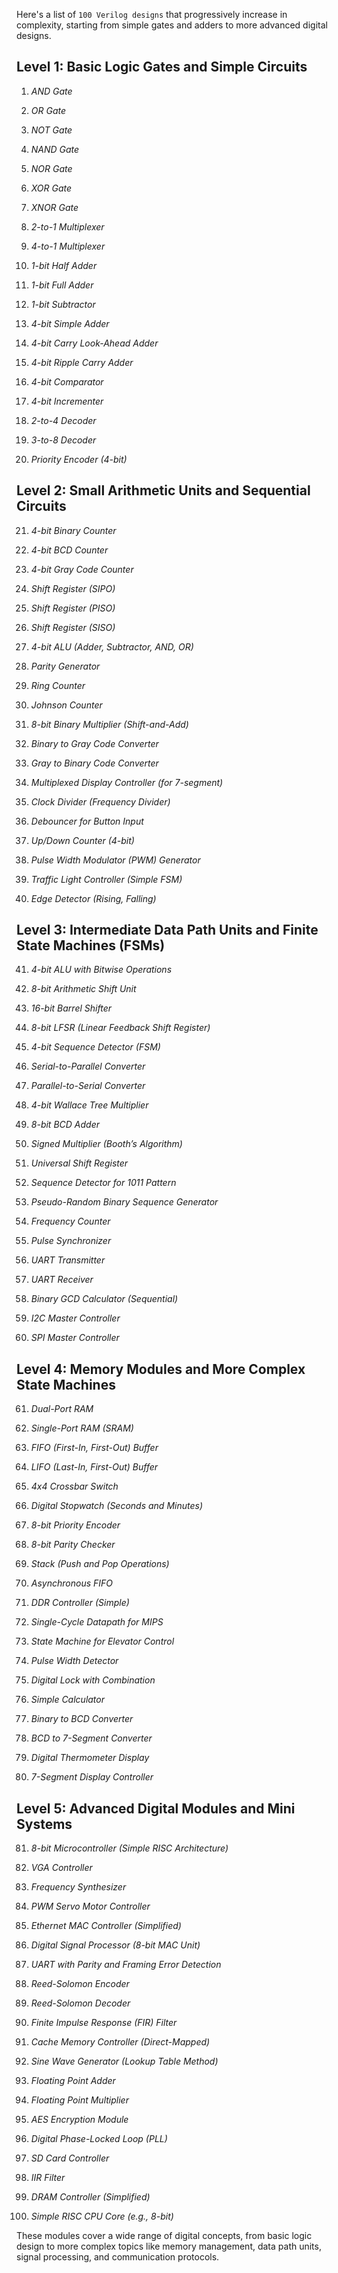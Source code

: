 
Here's a list of `100 Verilog designs` that progressively increase in complexity, starting from simple gates and adders to more advanced digital designs.  



## Level 1: Basic Logic Gates and Simple Circuits

1.  *AND Gate*

2.  *OR Gate*

3.  *NOT Gate*

4.  *NAND Gate*

5.  *NOR Gate*

6.  *XOR Gate*

7.  *XNOR Gate*

8.  *2-to-1 Multiplexer*

9.  *4-to-1 Multiplexer*

10.  *1-bit Half Adder*

11.  *1-bit Full Adder*

12.  *1-bit Subtractor*

13.  *4-bit Simple Adder*

14.  *4-bit Carry Look-Ahead Adder*

15.  *4-bit Ripple Carry Adder*

16.  *4-bit Comparator*

17.  *4-bit Incrementer*

18.  *2-to-4 Decoder*

19.  *3-to-8 Decoder*

20.  *Priority Encoder (4-bit)*

  

## Level 2: Small Arithmetic Units and Sequential Circuits

21.  *4-bit Binary Counter*

22.  *4-bit BCD Counter*

23.  *4-bit Gray Code Counter*

24.  *Shift Register (SIPO)*

25.  *Shift Register (PISO)*

26.  *Shift Register (SISO)*

27.  *4-bit ALU (Adder, Subtractor, AND, OR)*

28.  *Parity Generator*

29.  *Ring Counter*

30.  *Johnson Counter*

31.  *8-bit Binary Multiplier (Shift-and-Add)*

32.  *Binary to Gray Code Converter*

33.  *Gray to Binary Code Converter*

34.  *Multiplexed Display Controller (for 7-segment)*

35.  *Clock Divider (Frequency Divider)*

36.  *Debouncer for Button Input*

37.  *Up/Down Counter (4-bit)*

38.  *Pulse Width Modulator (PWM) Generator*

39.  *Traffic Light Controller (Simple FSM)*

40.  *Edge Detector (Rising, Falling)*

  

## Level 3: Intermediate Data Path Units and Finite State Machines (FSMs)

41.  *4-bit ALU with Bitwise Operations*

42.  *8-bit Arithmetic Shift Unit*

43.  *16-bit Barrel Shifter*

44.  *8-bit LFSR (Linear Feedback Shift Register)*

45.  *4-bit Sequence Detector (FSM)*

46.  *Serial-to-Parallel Converter*

47.  *Parallel-to-Serial Converter*

48.  *4-bit Wallace Tree Multiplier*

49.  *8-bit BCD Adder*

50.  *Signed Multiplier (Booth’s Algorithm)*

51.  *Universal Shift Register*

52.  *Sequence Detector for 1011 Pattern*

53.  *Pseudo-Random Binary Sequence Generator*

54.  *Frequency Counter*

55.  *Pulse Synchronizer*

56.  *UART Transmitter*

57.  *UART Receiver*

58.  *Binary GCD Calculator (Sequential)*

59.  *I2C Master Controller*

60.  *SPI Master Controller*

  

## Level 4: Memory Modules and More Complex State Machines

61.  *Dual-Port RAM*

62.  *Single-Port RAM (SRAM)*

63.  *FIFO (First-In, First-Out) Buffer*

64.  *LIFO (Last-In, First-Out) Buffer*

65.  *4x4 Crossbar Switch*

66.  *Digital Stopwatch (Seconds and Minutes)*

67.  *8-bit Priority Encoder*

68.  *8-bit Parity Checker*

69.  *Stack (Push and Pop Operations)*

70.  *Asynchronous FIFO*

71.  *DDR Controller (Simple)*

72.  *Single-Cycle Datapath for MIPS*

73.  *State Machine for Elevator Control*

74.  *Pulse Width Detector*

75.  *Digital Lock with Combination*

76.  *Simple Calculator*

77.  *Binary to BCD Converter*

78.  *BCD to 7-Segment Converter*

79.  *Digital Thermometer Display*

80.  *7-Segment Display Controller*

  

## Level 5: Advanced Digital Modules and Mini Systems
 
81.  *8-bit Microcontroller (Simple RISC Architecture)*

82.  *VGA Controller*

83.  *Frequency Synthesizer*

84.  *PWM Servo Motor Controller*

85.  *Ethernet MAC Controller (Simplified)*

86.  *Digital Signal Processor (8-bit MAC Unit)*

87.  *UART with Parity and Framing Error Detection*

88.  *Reed-Solomon Encoder*

89.  *Reed-Solomon Decoder*

90.  *Finite Impulse Response (FIR) Filter*

91.  *Cache Memory Controller (Direct-Mapped)*

92.  *Sine Wave Generator (Lookup Table Method)*

93.  *Floating Point Adder*

94.  *Floating Point Multiplier*

95.  *AES Encryption Module*

96.  *Digital Phase-Locked Loop (PLL)*

97.  *SD Card Controller*

98.  *IIR Filter*

99.  *DRAM Controller (Simplified)*

100.  *Simple RISC CPU Core (e.g., 8-bit)*

 

These modules cover a wide range of digital concepts, from basic logic design to more complex topics like memory management, data path units, signal processing, and communication protocols.  